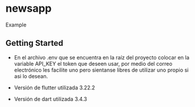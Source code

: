 # newsapp

Example

## Getting Started

- En el archivo .env que se encuentra en la raíz del proyecto colocar en la variable API_KEY el token que deseen usar, por medio del correo electrónico les facilite uno pero sientanse libres de utilizar uno propio si asi lo desean.

- Versión de flutter utilizada 3.22.2

- Versión de dart utilizada  3.4.3

